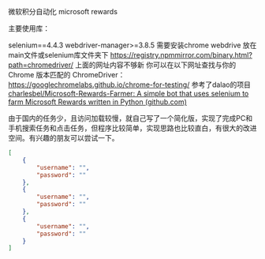 微软积分自动化 microsoft rewards

主要使用库：

selenium==4.4.3
webdriver-manager>=3.8.5
需要安装chrome webdrive 放在main文件或selenium库文件夹下
https://registry.npmmirror.com/binary.html?path=chromedriver/
上面的网址内容不够新
你可以在以下网址查找与你的 Chrome 版本匹配的 ChromeDriver：https://googlechromelabs.github.io/chrome-for-testing/
参考了dalao的项目[charlesbel/Microsoft-Rewards-Farmer: A simple bot that uses selenium to farm Microsoft Rewards written in Python (github.com)](https://github.com/charlesbel/Microsoft-Rewards-Farmer)

由于国内的任务少，且访问加载较慢，就自己写了一个简化版，实现了完成PC和手机搜索任务和点击任务，但程序比较简单，实现思路也比较直白，有很大的改进空间。有兴趣的朋友可以尝试一下。

```json
[
    {
        "username": "",
        "password": ""
    },
    {
        "username": "",
        "password": ""
    },
    {
        "username": "",
        "password": ""
    }
]
```

